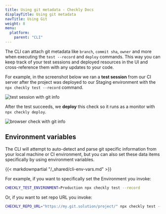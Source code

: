 ```yaml
---
title: Using git metadata - Checkly Docs
displayTitle: Using git metadata
navTitle: Using Git
weight: 8
menu:
  platform:
    parent: "CLI"
---
```


The CLI can attach git metadata like `branch`, `commit sha`, `owner` and more when executing the `test --record` and `deploy` commands. This way you can keep track of 
your test sessions and deployed resources in the UI and cross-reference them with any updates to your code.

For example, in the screenshot below we ran a **test session** from our CI server after the project was deployed to our 
Staging environment with the `npx checkly test --record` command.

![test session with git info](/docs/images/cli/test_session_git_data.png)

After the test succeeds, we **deploy** this check so it runs as a monitor with `npx checkly deploy`. 

![browser check with git info](/docs/images/cli/browser_check_git_data.png)


## Environment variables

The CLI will attempt to auto-detect and parse git specific information from your local machine or CI environment, but you 
can also set these data items specifically by using environment variables.

{{< markdownpartial "/_shared/cli-env-vars.md" >}}

For example, if you want to specifically set the Environment you invoke:

```bash
CHECKLY_TEST_ENVIRONMENT=Production npx checkly test --record
```

Or, if you want to set repo URL you invoke:

```bash
CHECKLY_REPO_URL="https://my.git.solution/project/" npx checkly test --record
```
